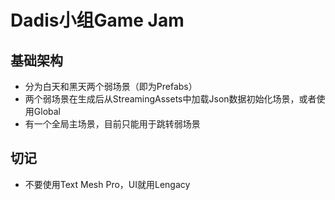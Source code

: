 # Dadis小组Game Jam
## 基础架构
- 分为白天和黑天两个弱场景（即为Prefabs）
- 两个弱场景在生成后从StreamingAssets中加载Json数据初始化场景，或者使用Global
- 有一个全局主场景，目前只能用于跳转弱场景
## 切记
- 不要使用Text Mesh Pro，UI就用Lengacy